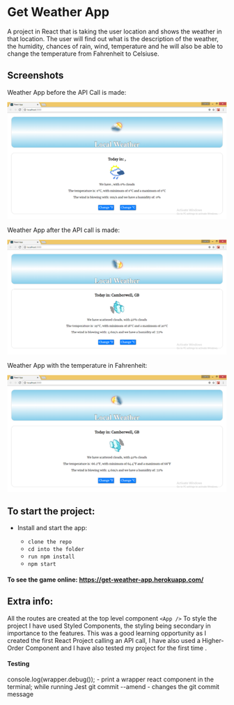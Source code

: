 # Get Weather App

A project in React that is taking the user location and shows the weather in that location. The user will find out what is the description of the weather, the humidity, chances of rain, wind, temperature and he will also be able to change the temperature from Fahrenheit to Celsiuse.

## Screenshots

Weather App before the API Call is made:

![WeatherApp](./screenshots/appWithoutData.png "WeattherApp")

Weather App after the API call is made:

![WeatherApp](./screenshots/appWithData.png "WeatherApp")

Weather App with the temperature in Fahrenheit:

![WeatherApp](./screenshots/changeCelsiuse.png "WeatherApp")

## To start the project:

 * Install and start the app:

    - ```clone the repo```
    - ```cd into the folder```
    - ```run npm install```
    - ```npm start```

#### To see the game online: https://get-weather-app.herokuapp.com/

## Extra info:

All the routes are created at the top level component `<App />`
To style the project I have used Styled Components, the styling being secondary in importance to the features.
This was a good learning opportunity as I created the first React Project calling an API call, I have also used a Higher-Order Component and I have also tested my project for the first time .

#### Testing
console.log(wrapper.debug()); - print a wrapper react component in the terminal; while running Jest
git commit --amend - changes the git commit message

   